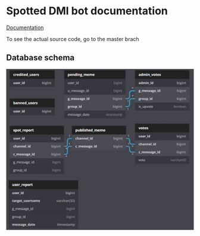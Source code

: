 # Spotted DMI bot documentation

[Documentation](https://unict-dmi.github.io/Telegram-SpottedDMI-Bot/)

To see the actual source code, go to the master brach

## Database schema

![DbSchema](img/DBSchema.JPG)
